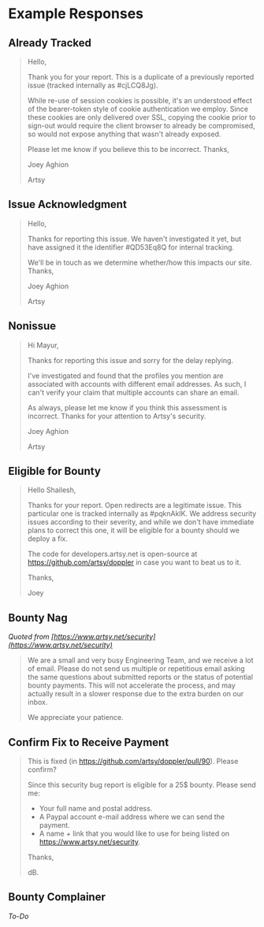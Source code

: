 # Example Responses

## Already Tracked

> Hello,
> 
> Thank you for your report. This is a duplicate of a previously reported issue (tracked internally as #cjLCQ8Jg).
> 
> While re-use of session cookies is possible, it's an understood effect of the bearer-token style of cookie authentication we employ. Since these cookies are only delivered over SSL, copying the cookie prior to sign-out would require the client browser to already be compromised, so would not expose anything that wasn't already exposed.
> 
> Please let me know if you believe this to be incorrect. Thanks,
> 
> Joey Aghion
> 
> Artsy

## Issue Acknowledgment

> Hello,
> 
> Thanks for reporting this issue. We haven't investigated it yet, but have assigned it the identifier #QD53Eq8Q for internal tracking.
> 
> We'll be in touch as we determine whether/how this impacts our site. Thanks,
> 
> Joey Aghion
> 
> Artsy

## Nonissue

> Hi Mayur,
> 
> Thanks for reporting this issue and sorry for the delay replying.
> 
> I've investigated and found that the profiles you mention are associated with accounts with different email addresses. As such, I can't verify your claim that multiple accounts can share an email.
> 
> As always, please let me know if you think this assessment is incorrect. Thanks for your attention to Artsy's security.
> 
> Joey Aghion
> 
> Artsy

## Eligible for Bounty

> Hello Shailesh,
> 
> Thanks for your report. Open redirects are a legitimate issue. This particular one is tracked internally as #pqknAkIK. We address security issues according to their severity, and while we don't have immediate plans to correct this one, it will be eligible for a bounty should we deploy a fix.
> 
> The code for developers.artsy.net is open-source at https://github.com/artsy/doppler in case you want to beat us to it.
> 
> Thanks,
> 
> Joey

## Bounty Nag

_Quoted from [https://www.artsy.net/security](https://www.artsy.net/security)_

> We are a small and very busy Engineering Team, and we receive a lot of email. Please do not send us multiple or repetitious email asking the same questions about submitted reports or the status of potential bounty payments. This will not accelerate the process, and may actually result in a slower response due to the extra burden on our inbox.
> 
> We appreciate your patience.


## Confirm Fix to Receive Payment

> This is fixed (in https://github.com/artsy/doppler/pull/90). Please confirm?
> 
> Since this security bug report is eligible for a 25$ bounty. Please send me:
> 
> * Your full name and postal address.
> * A Paypal account e-mail address where we can send the payment.
> * A name + link that you would like to use for being listed on https://www.artsy.net/security.
> 
> Thanks,
> 
> dB.

## Bounty Complainer

_To-Do_

